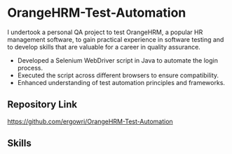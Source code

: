 # OrangeHRM-Test-Automation

I undertook a personal QA project to test OrangeHRM, a popular HR management software, to gain practical experience in software testing and to develop skills that are valuable for a career in quality assurance. 

- Developed a Selenium WebDriver script in Java to automate the login process.
- Executed the script across different browsers to ensure compatibility.
- Enhanced understanding of test automation principles and frameworks.

## Repository Link
https://github.com/ergowri/OrangeHRM-Test-Automation

## Skills




